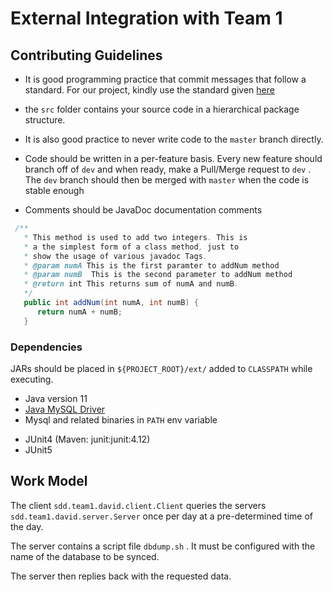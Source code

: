 # External Integration with Team 1

## Contributing Guidelines

* It is good programming practice that commit messages that follow a standard. For our project, kindly use the standard given [here](https://gist.github.com/joshbuchea/6f47e86d2510bce28f8e7f42ae84c716)

* the ```src``` folder contains your source code in a hierarchical package structure.

* It is also good practice to never write code to the ```master``` branch directly.

* Code should be written in a per-feature basis. Every new feature should branch off of ```dev``` and when ready, make a Pull/Merge request to ```dev``` . The ```dev``` branch should then be merged with ```master``` when the code is stable enough

* Comments should be JavaDoc documentation comments
```java
 /**
   * This method is used to add two integers. This is
   * a the simplest form of a class method, just to
   * show the usage of various javadoc Tags.
   * @param numA This is the first paramter to addNum method
   * @param numB  This is the second parameter to addNum method
   * @return int This returns sum of numA and numB.
   */
   public int addNum(int numA, int numB) {
      return numA + numB;
   }
```

### Dependencies 
JARs should be placed in ``${PROJECT_ROOT}/ext/`` added to ``CLASSPATH`` while executing.

- Java version 11 
- [Java MySQL Driver](https://static.javatpoint.com/src/jdbc/mysql-connector.jar)
- Mysql and related binaries in ``PATH`` env variable
* JUnit4 (Maven: junit:junit:4.12)
* JUnit5

## Work Model 
The client ```sdd.team1.david.client.Client``` queries the servers ```sdd.team1.david.server.Server``` once per day at a pre-determined time of the day.

The server contains a script file ```dbdump.sh``` . It must be configured with the name of the database to be synced.

The server then replies back with the requested data.